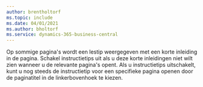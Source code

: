 ```yaml
---
author: brentholtorf
ms.topic: include
ms.date: 04/01/2021
ms.author: bholtorf
ms.service: dynamics-365-business-central
---
```

Op sommige pagina's wordt een lestip weergegeven met een korte inleiding in de pagina. Schakel instructietips uit als u deze korte inleidingen niet wilt zien wanneer u de relevante pagina's opent. Als u instructietips uitschakelt, kunt u nog steeds de instructietip voor een specifieke pagina openen door de paginatitel in de linkerbovenhoek te kiezen.  

